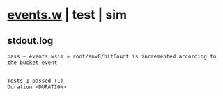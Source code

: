 # [events.w](../../../../../../examples/tests/sdk_tests/bucket/events.w) | test | sim

## stdout.log
```log
pass ─ events.wsim » root/env0/hitCount is incremented according to the bucket event
 
 
Tests 1 passed (1)
Duration <DURATION>
```

